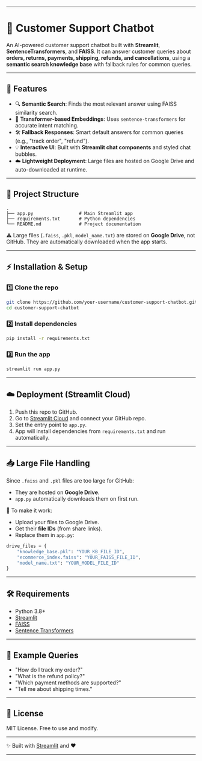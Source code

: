 

---

# 💬 Customer Support Chatbot

An AI-powered customer support chatbot built with **Streamlit**, **SentenceTransformers**, and **FAISS**.
It can answer customer queries about **orders, returns, payments, shipping, refunds, and cancellations**, using a **semantic search knowledge base** with fallback rules for common queries.

---

## 🚀 Features

* 🔍 **Semantic Search**: Finds the most relevant answer using FAISS similarity search.
* 🧠 **Transformer-based Embeddings**: Uses `sentence-transformers` for accurate intent matching.
* 🛠 **Fallback Responses**: Smart default answers for common queries (e.g., "track order", "refund").
* 💡 **Interactive UI**: Built with **Streamlit chat components** and styled chat bubbles.
* ☁️ **Lightweight Deployment**: Large files are hosted on Google Drive and auto-downloaded at runtime.

---

## 📂 Project Structure

```
.
├── app.py                 # Main Streamlit app
├── requirements.txt       # Python dependencies
└── README.md              # Project documentation
```

⚠️ Large files (`.faiss`, `.pkl`, `model_name.txt`) are stored on **Google Drive**, not GitHub.
They are automatically downloaded when the app starts.

---

## ⚡ Installation & Setup

### 1️⃣ Clone the repo

```bash
git clone https://github.com/your-username/customer-support-chatbot.git
cd customer-support-chatbot
```

### 2️⃣ Install dependencies

```bash
pip install -r requirements.txt
```

### 3️⃣ Run the app

```bash
streamlit run app.py
```

---

## ☁️ Deployment (Streamlit Cloud)

1. Push this repo to GitHub.
2. Go to [Streamlit Cloud](https://streamlit.io/cloud) and connect your GitHub repo.
3. Set the entry point to `app.py`.
4. App will install dependencies from `requirements.txt` and run automatically.

---

## 📥 Large File Handling

Since `.faiss` and `.pkl` files are too large for GitHub:

* They are hosted on **Google Drive**.
* `app.py` automatically downloads them on first run.

🔑 To make it work:

* Upload your files to Google Drive.
* Get their **file IDs** (from share links).
* Replace them in `app.py`:

```python
drive_files = {
    "knowledge_base.pkl": "YOUR_KB_FILE_ID",
    "ecommerce_index.faiss": "YOUR_FAISS_FILE_ID",
    "model_name.txt": "YOUR_MODEL_FILE_ID"
}
```

---

## 🛠 Requirements

* Python 3.8+
* [Streamlit](https://streamlit.io/)
* [FAISS](https://github.com/facebookresearch/faiss)
* [Sentence Transformers](https://www.sbert.net/)

---

## 🎯 Example Queries

* "How do I track my order?"
* "What is the refund policy?"
* "Which payment methods are supported?"
* "Tell me about shipping times."

---

## 📜 License

MIT License. Free to use and modify.

---

✨ Built with [Streamlit](https://streamlit.io/) and ❤️

---

